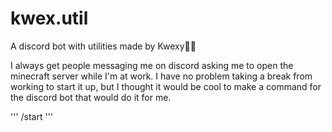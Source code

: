 # **kwex.util**
A discord bot with utilities made by Kwexy🤖🔧

I always get people messaging me on discord asking me to open the minecraft server while I'm at work. I have no problem taking a break from working to start it up, but I thought it would be cool to make a command for the discord bot that would do it for me.

'''
/start
'''
